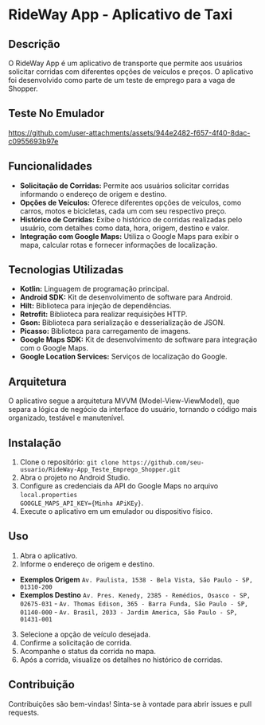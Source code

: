 # RideWay App - Aplicativo de Taxi

## Descrição

O RideWay App é um aplicativo de transporte que permite aos usuários solicitar corridas com
diferentes opções de veículos e preços. O aplicativo foi desenvolvido como parte de um teste de
emprego para a vaga de Shopper.

## Teste No Emulador


https://github.com/user-attachments/assets/944e2482-f657-4f40-8dac-c0955693b97e



## Funcionalidades

* **Solicitação de Corridas:** Permite aos usuários solicitar corridas informando o endereço de
  origem e destino.
* **Opções de Veículos:** Oferece diferentes opções de veículos, como carros, motos e bicicletas,
  cada um com seu respectivo preço.
* **Histórico de Corridas:** Exibe o histórico de corridas realizadas pelo usuário, com detalhes
  como data, hora, origem, destino e valor.
* **Integração com Google Maps:** Utiliza o Google Maps para exibir o mapa, calcular rotas e
  fornecer informações de localização.

## Tecnologias Utilizadas

* **Kotlin:** Linguagem de programação principal.
* **Android SDK:** Kit de desenvolvimento de software para Android.
* **Hilt:** Biblioteca para injeção de dependências.
* **Retrofit:** Biblioteca para realizar requisições HTTP.
* **Gson:** Biblioteca para serialização e desserialização de JSON.
* **Picasso:** Biblioteca para carregamento de imagens.
* **Google Maps SDK:** Kit de desenvolvimento de software para integração com o Google Maps.
* **Google Location Services:** Serviços de localização do Google.

## Arquitetura

O aplicativo segue a arquitetura MVVM (Model-View-ViewModel), que separa a lógica de negócio da
interface do usuário, tornando o código mais organizado, testável e manutenível.

## Instalação

1. Clone o
   repositório: `git clone https://github.com/seu-usuario/RideWay-App_Teste_Emprego_Shopper.git`
2. Abra o projeto no Android Studio.
3. Configure as credenciais da API do Google Maps no arquivo `local.properties` <br> `GOOGLE_MAPS_API_KEY={Minha APiKEy}`.
4. Execute o aplicativo em um emulador ou dispositivo físico.

## Uso

1. Abra o aplicativo.
2. Informe o endereço de origem e destino.
- **Exemplos Origem** ```Av. Paulista, 1538 - Bela Vista, São Paulo - SP, 01310-200```
- **Exemplos Destino** ```Av. Pres. Kenedy, 2385 - Remédios, Osasco - SP, 02675-031``` - ```Av. Thomas Edison, 365 - Barra Funda, São Paulo - SP, 01140-000``` - ```Av. Brasil, 2033 - Jardim America, São Paulo - SP, 01431-001```
3. Selecione a opção de veículo desejada.
4. Confirme a solicitação de corrida.
5. Acompanhe o status da corrida no mapa.
6. Após a corrida, visualize os detalhes no histórico de corridas.

## Contribuição

Contribuições são bem-vindas! Sinta-se à vontade para abrir issues e pull requests.

